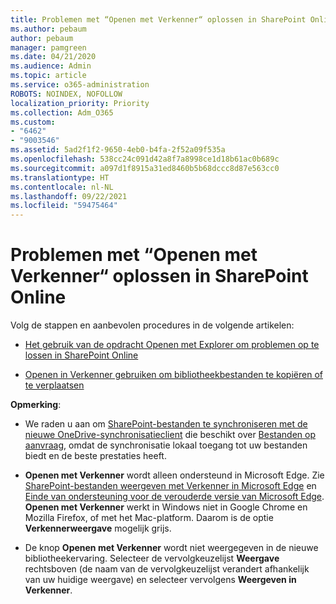 ```yaml
---
title: Problemen met “Openen met Verkenner“ oplossen in SharePoint Online
ms.author: pebaum
author: pebaum
manager: pamgreen
ms.date: 04/21/2020
ms.audience: Admin
ms.topic: article
ms.service: o365-administration
ROBOTS: NOINDEX, NOFOLLOW
localization_priority: Priority
ms.collection: Adm_O365
ms.custom:
- "6462"
- "9003546"
ms.assetid: 5ad2f1f2-9650-4eb0-b4fa-2f52a09f535a
ms.openlocfilehash: 538cc24c091d42a8f7a8998ce1d18b61ac0b689c
ms.sourcegitcommit: a097d1f8915a31ed8460b5b68dccc8d87e563cc0
ms.translationtype: HT
ms.contentlocale: nl-NL
ms.lasthandoff: 09/22/2021
ms.locfileid: "59475464"
---
```

# <a name="troubleshoot-open-with-explorer-issues-in-sharepoint-online"></a>Problemen met “Openen met Verkenner“ oplossen in SharePoint Online

Volg de stappen en aanbevolen procedures in de volgende artikelen:

- [Het gebruik van de opdracht Openen met Explorer om problemen op te lossen in SharePoint Online](https://docs.microsoft.com/sharepoint/troubleshoot/lists-and-libraries/troubleshoot-issues-using-open-with-explorer)

- [Openen in Verkenner gebruiken om bibliotheekbestanden te kopiëren of te verplaatsen](https://support.microsoft.com/office/copy-or-move-library-files-by-using-open-with-explorer-aaee7bfb-e2a1-42ee-8fc0-bcc0754f04d2?ui=en-us&rs=en-us&ad=us)

**Opmerking**:
- We raden u aan om [SharePoint-bestanden te synchroniseren met de nieuwe OneDrive-synchronisatieclient](https://support.microsoft.com/office/sync-sharepoint-and-teams-files-with-your-computer-6de9ede8-5b6e-4503-80b2-6190f3354a88?ui=en-us&rs=en-us&ad=us) die beschikt over [Bestanden op aanvraag](https://support.microsoft.com/office/save-disk-space-with-onedrive-files-on-demand-for-windows-10-0e6860d3-d9f3-4971-b321-7092438fb38e?ui=en-us&rs=en-us&ad=us), omdat de synchronisatie lokaal toegang tot uw bestanden biedt en de beste prestaties heeft.

- **Openen met Verkenner** wordt alleen ondersteund in Microsoft Edge. Zie [SharePoint-bestanden weergeven met Verkenner in Microsoft Edge](https://docs.microsoft.com/SharePoint/sharepoint-view-in-edge) en [Einde van ondersteuning voor de verouderde versie van Microsoft Edge](https://docs.microsoft.com/lifecycle/announcements/m365-ie11-microsoft-edge-legacy). **Openen met Verkenner** werkt in Windows niet in Google Chrome en Mozilla Firefox, of met het Mac-platform. Daarom is de optie **Verkennerweergave** mogelijk grijs.

- De knop **Openen met Verkenner** wordt niet weergegeven in de nieuwe bibliotheekervaring. Selecteer de vervolgkeuzelijst **Weergave** rechtsboven (de naam van de vervolgkeuzelijst verandert afhankelijk van uw huidige weergave) en selecteer vervolgens **Weergeven in Verkenner**.

